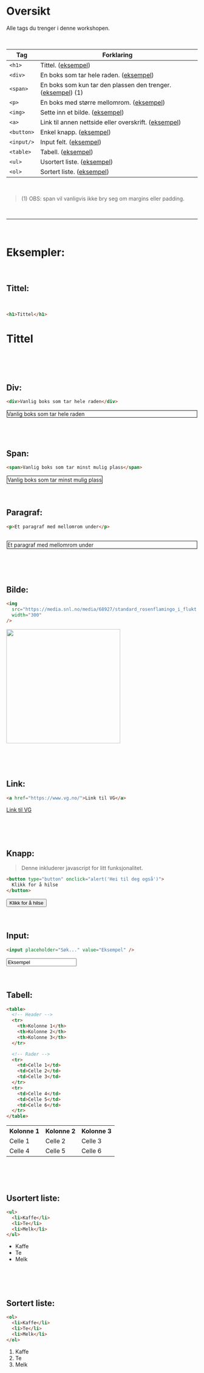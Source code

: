 # Oversikt

Alle tags du trenger i denne workshopen.

<br>

| Tag        | Forklaring                                                                      |
| ---------- | ------------------------------------------------------------------------------- |
| `<h1>`     | Tittel. (<a href="#tittel">eksempel</a>)                                        |
| `<div>`    | En boks som tar hele raden. (<a href="#div">eksempel</a>)                       |
| `<span>`   | En boks som kun tar den plassen den trenger. (<a href="#span">eksempel</a>) (1) |
| `<p>`      | En boks med større mellomrom. (<a href="#paragraf">eksempel</a>)                |
| `<img>`    | Sette inn et bilde. (<a href="#bilde">eksempel</a>)                             |
| `<a>`      | Link til annen nettside eller overskrift. (<a href="#link">eksempel</a>)        |
| `<button>` | Enkel knapp. (<a href="#knapp">eksempel</a>)                                    |
| `<input/>` | Input felt. (<a href="#input">eksempel</a>)                                     |
| `<table>`  | Tabell. (<a href="#tabell">eksempel</a>)                                        |
| `<ul>`     | Usortert liste. (<a href="#usortert-liste">eksempel</a>)                        |
| `<ol>`     | Sortert liste. (<a href="#sortert-liste">eksempel</a>)                          |

<br>

> (1) OBS: span vil vanligvis ikke bry seg om margins eller padding.

<br>
<hr>
<br>

# Eksempler:

<br>

## Tittel:

<br>

```html
<h1>Tittel</h1>
```

<h1>Tittel</h1>

<br>
<br>
<br>

## Div:

```html
<div>Vanlig boks som tar hele raden</div>
```

<div style="border: solid white 1px">
    <div style="border: solid black 1px">Vanlig boks som tar hele raden</div>
</div>

<br>
<br>
<br>

## Span:

```html
<span>Vanlig boks som tar minst mulig plass</span>
```

<span style="border: solid white 1px">
    <span style="display:inline-block; border: solid black 1px; padding:1px">Vanlig boks som tar minst mulig plass</span>
</span>

<br>
<br>
<br>

## Paragraf:

```html
<p>Et paragraf med mellomrom under</p>
```

<div style="border: solid white 1px">
    <p style="border: solid black 1px; padding:1px">Et paragraf med mellomrom under</p>
</div>

<br>
<br>
<br>

## Bilde:

```html
<img
  src="https://media.snl.no/media/68927/standard_rosenflamingo_i_flukt.jpg"
  width="300"
/>
```

<img
  src="https://media.snl.no/media/68927/standard_rosenflamingo_i_flukt.jpg"
  width="300"
/>

<br>
<br>
<br>

## Link:

```html
<a href="https://www.vg.no/">Link til VG</a>
```

<a href="https://www.vg.no/" target="_blank">Link til VG</a>

<br>
<br>
<br>

## Knapp:

> Denne inkluderer javascript for litt funksjonalitet.

```html
<button type="button" onclick="alert('Hei til deg også')">
  Klikk for å hilse
</button>
```

<button type="button" onclick="alert('Hei til deg også')">
  Klikk for å hilse
</button>

<br>
<br>
<br>

## Input:

```html
<input placeholder="Søk..." value="Eksempel" />
```

<input placeholder="Søk..." value=Eksempel />

<br>
<br>
<br>

## Tabell:

```html
<table>
  <!-- Header -->
  <tr>
    <th>Kolonne 1</th>
    <th>Kolonne 2</th>
    <th>Kolonne 3</th>
  </tr>

  <!-- Rader -->
  <tr>
    <td>Celle 1</td>
    <td>Celle 2</td>
    <td>Celle 3</td>
  </tr>
  <tr>
    <td>Celle 4</td>
    <td>Celle 5</td>
    <td>Celle 6</td>
  </tr>
</table>
```

<table>
  <!-- Header -->
  <tr>
    <th>Kolonne 1</th>
    <th>Kolonne 2</th>
    <th>Kolonne 3</th>
  </tr>

  <!-- Rader -->
  <tr>
    <td>Celle 1</td>
    <td>Celle 2</td>
    <td>Celle 3</td>
  </tr>
  <tr>
    <td>Celle 4</td>
    <td>Celle 5</td>
    <td>Celle 6</td>
  </tr>
</table>

<br>
<br>
<br>

## Usortert liste:

```html
<ul>
  <li>Kaffe</li>
  <li>Te</li>
  <li>Melk</li>
</ul>
```

<ul>
  <li>Kaffe</li>
  <li>Te</li>
  <li>Melk</li>
</ul>

<br>
<br>
<br>

## Sortert liste:

```html
<ol>
  <li>Kaffe</li>
  <li>Te</li>
  <li>Melk</li>
</ol>
```

<ol>
  <li>Kaffe</li>
  <li>Te</li>
  <li>Melk</li>
</ol>
